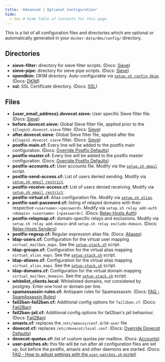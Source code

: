 ```yaml
---
title: 'Advanced | Optional Configuration'
hide:
  - toc # Hide Table of Contents for this page
---
```


This is a list of all configuration files and directories which are optional or automatically generated in your `docker-data/dms/config/` directory.

## Directories

- **sieve-filter:** directory for sieve filter scripts. (Docs: [Sieve][docs-sieve])
- **sieve-pipe:** directory for sieve pipe scripts. (Docs: [Sieve][docs-sieve])
- **opendkim:** DKIM directory. Auto-configurable via [`setup.sh config dkim`][docs-setupsh]. (Docs: [DKIM][docs-dkim])
- **ssl:** SSL Certificate directory. (Docs: [SSL][docs-ssl])

## Files

- **{user_email_address}.dovecot.sieve:** User specific Sieve filter file. (Docs: [Sieve][docs-sieve])
- **before.dovecot.sieve:** Global Sieve filter file, applied prior to the `${login}.dovecot.sieve` filter. (Docs: [Sieve][docs-sieve])
- **after.dovecot.sieve**: Global Sieve filter file, applied after the `${login}.dovecot.sieve` filter. (Docs: [Sieve][docs-sieve])
- **postfix-main.cf:** Every line will be added to the postfix main configuration. (Docs: [Override Postfix Defaults][docs-override-postfix])
- **postfix-master.cf:** Every line will be added to the postfix master configuration. (Docs: [Override Postfix Defaults][docs-override-postfix])
- **postfix-accounts.cf:** User accounts file. Modify via the [`setup.sh email`][docs-setupsh] script.
- **postfix-send-access.cf:** List of users denied sending. Modify via [`setup.sh email restrict`][docs-setupsh].
- **postfix-receive-access.cf:** List of users denied receiving. Modify via [`setup.sh email restrict`][docs-setupsh].
- **postfix-virtual.cf:** Alias configuration file. Modify via [`setup.sh alias`][docs-setupsh].
- **postfix-sasl-password.cf:** listing of relayed domains with their respective `<username>:<password>`. Modify via `setup.sh relay add-auth <domain> <username> [<password>]`. (Docs: [Relay-Hosts Auth][docs-relayhosts-senderauth])
- **postfix-relaymap.cf:** domain-specific relays and exclusions. Modify via `setup.sh relay add-domain` and `setup.sh relay exclude-domain`. (Docs: [Relay-Hosts Senders][docs-relayhosts-senderhost])
- **postfix-regexp.cf:** Regular expression alias file. (Docs: [Aliases][docs-aliases-regex])
- **ldap-users.cf:** Configuration for the virtual user mapping `virtual_mailbox_maps`. See the [`setup-stack.sh`][github-commit-setup-stack.sh-L411] script.
- **ldap-groups.cf:** Configuration for the virtual alias mapping `virtual_alias_maps`. See the [`setup-stack.sh`][github-commit-setup-stack.sh-L411] script.
- **ldap-aliases.cf:** Configuration for the virtual alias mapping `virtual_alias_maps`. See the [`setup-stack.sh`][github-commit-setup-stack.sh-L411] script.
- **ldap-domains.cf:** Configuration for the virtual domain mapping `virtual_mailbox_domains`. See the [`setup-stack.sh`][github-commit-setup-stack.sh-L411] script.
- **whitelist_clients.local:** Whitelisted domains, not considered by postgrey. Enter one host or domain per line.
- **spamassassin-rules.cf:** Antispam rules for Spamassassin. (Docs: [FAQ - SpamAssassin Rules][docs-faq-spamrules])
- **fail2ban-fail2ban.cf:** Additional config options for `fail2ban.cf`. (Docs: [Fail2Ban][docs-fail2ban])
- **fail2ban-jail.cf:** Additional config options for fail2ban's jail behaviour. (Docs: [Fail2Ban][docs-fail2ban])
- **amavis.cf:** replaces the `/etc/amavis/conf.d/50-user` file
- **dovecot.cf:** replaces `/etc/dovecot/local.conf`. (Docs: [Override Dovecot Defaults][docs-override-dovecot])
- **dovecot-quotas.cf:** list of custom quotas per mailbox. (Docs: [Accounts][docs-accounts-quota])
- **user-patches.sh:** this file will be run after all configuration files are set up, but before the postfix, amavis and other daemons are started. (Docs: [FAQ - How to adjust settings with the `user-patches.sh` script][docs-faq-userpatches])

[docs-accounts-quota]: ../../config/user-management/accounts.md#notes
[docs-aliases-regex]: ../../config/user-management/aliases.md#configuring-regexp-aliases
[docs-dkim]: ../../config/best-practices/dkim.md
[docs-fail2ban]: ../../config/security/fail2ban.md
[docs-faq-spamrules]: ../../faq.md#how-can-i-manage-my-custom-spamassassin-rules
[docs-faq-userpatches]: ../../faq.md#how-to-adjust-settings-with-the-user-patchessh-script
[docs-override-postfix]: ./override-defaults/postfix.md
[docs-override-dovecot]: ./override-defaults/dovecot.md
[docs-relayhosts-senderauth]: ./mail-forwarding/relay-hosts.md#sender-dependent-authentication
[docs-relayhosts-senderhost]: ./mail-forwarding/relay-hosts.md#sender-dependent-relay-host
[docs-sieve]: ./mail-sieve.md
[docs-setupsh]: ../../config/setup.sh.md
[docs-ssl]: ../../config/security/ssl.md
[github-commit-setup-stack.sh-L411]: https://github.com/docker-mailserver/docker-mailserver/blob/941e7acdaebe271eaf3d296b36d4d81df4c54b90/target/scripts/startup/setup-stack.sh#L411
